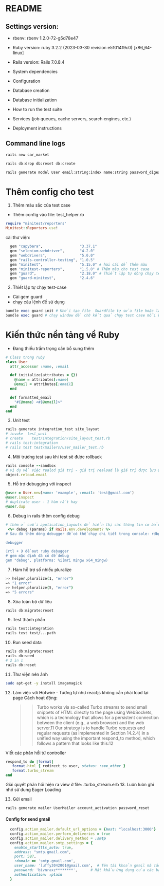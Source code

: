 # README

## Settings version:

- rbenv: rbenv 1.2.0-72-g5d78e47

- Ruby version: ruby 3.2.2 (2023-03-30 revision e51014f9c0) [x86_64-linux]

- Rails version: Rails 7.0.8.4

- System dependencies

- Configuration

- Database creation

- Database initialization

- How to run the test suite

- Services (job queues, cache servers, search engines, etc.)

- Deployment instructions

## Command line logs

```bash
rails new car_market

rails db:drop db:reset db:create

rails generate model User email:string:index name:string password_digest:string remember_digest:string role:integer activation_digest:string activated:boolean activated_at:datetime reset_digest:string reset_sent_at:datetime

```

# Thêm config cho test

1. Thêm màu sắc của test case

- Thêm config vào file: test_helper.rb

```ruby
require "minitest/reporters"
Minitest::Reporters.use!
```

cài thư viện:

```ruby
  gem "capybara",                 "3.37.1"
  gem "selenium-webdriver",       "4.2.0"
  gem "webdrivers",               "5.0.0"
  gem "rails-controller-testing", "1.0.5"
  gem "minitest",                 "5.15.0" # hai cái để thêm màu
  gem "minitest-reporters",       "1.5.0" # Thêm màu cho test case
  gem "guard",                    "2.18.0" # Thiết lập tự động chạy test case khi controller thay đổi
  gem "guard-minitest",           "2.4.6"
```

2. Thiết lập tự chạy test-case

- Cài gem guard
- chạy câu lệnh để sử dụng

```ruby
bundle exec guard init # Khởi tạo file  Guardfile tự sửa file hoặc lấy code ngon nghẻ ở đây: https://github.com/learnenough/rails_tutorial_sample_app_7th_ed/blob/main/Guardfile
bundle exec guard # chạy window để chờ kết quả chạy test case mỗi khi quy ước trong file GuardFile có hiệu lực
```

# Kiến thức nền tảng về Ruby

- Đang thiếu trầm trọng cần bổ sung thêm

```ruby
# Class trong ruby
class User
  attr_accessor :name, :email

  def initialize(attributes = {})
    @name = attributes[:name]
    @email = attributes[:email]
  end

  def formatted_email
    "#{@name} <#{@email}>"
  end
end
```

3. Unit test

```ruby
rails generate integration_test site_layout
# invoke  test_unit
# create    test/integration/site_layout_test.rb
# rails test:integration
# rails test test/mailers/user_mailer_test.rb
```

4. Môi trường test sau khi test sẽ được rollback

```ruby
rails console --sandbox
# ví dụ về việc realod giá trị - giá trị reaload là giá trị được lưu ở database
object.reload.email
```

5. Hỗ trợ debugging với inspect

```ruby
@user = User.new(name: 'example', :email: 'test@gmail.com')
@user.inspect
# duplicate user - 1 hàm rất hay
@user.dup
```

6. Debug in rails
   thêm config debug

```ruby
# thêm ở cuối application_layouts đẻ hiển thị các thông tin cơ bản lên web
 <%= debug (params) if Rails.env.development? %>
# Sau đó thêm dòng debugger để có thể chạy chi tiết trong console: rdbg (Ruby debugger)

debugger

Crtl + D để out ruby debugger
# gem mặc định đã có để debug
gem "debug", platforms: %i(mri mingw x64_mingw)
```

7. Hàm hỗ trợ số nhiều pluralize

```bash
>> helper.pluralize(1, "error")
=> "1 error"
>> helper.pluralize(5, "error")
=> "5 errors"
```

8. Xóa toàn bộ dữ liệu

```bash
rails db:migrate:reset
```

9. Test thành phần

```bash
rails test:integration
rails test test/...path
```

10. Run seed data

```bash
rails db:migrate:reset
rails db:seed
# 2 in 1
rails db:reset
```

11. Thư viện nén ảnh

```bash
sudo apt-get -y install imagemagick
```

12. Làm việc với Hotwire - Tương tự như reactjs không cần phải load lại page
    Cách hoạt động:
    > > Turbo works via so-called Turbo streams to send small snippets of HTML directly to the page using WebSockets, which is a technology that allows for a persistent connection between the client (e.g., a web browser) and the web server.11 Our strategy is to handle Turbo requests and regular requests (as implemented in Section 14.2.4) in a unified way using the important respond_to method, which follows a pattern that looks like this:12

Viết các phản hồi từ controller

```ruby
respond_to do |format|
   format.html { redirect_to user, status: :see_other }
   format.turbo_stream
end
```

Giải quyết phản hồi hiện ra view ở file: <action>.turbo_stream.erb 13. Luôn luôn ghi nhớ sử dung Eager Loading

13. Gửi email

```bash
rails generate mailer UserMailer account_activation password_reset
```

#### Config for send gmail

```ruby
  config.action_mailer.default_url_options = {host: "localhost:3000"}
  config.action_mailer.perform_deliveries = true
  config.action_mailer.delivery_method = :smtp
  config.action_mailer.smtp_settings = {
    enable_starttls_auto: true,
    address: "smtp.gmail.com",
    port: 587,
    :domain => 'smtp.gmail.com',
    user_name: 'luffy3042001@gmail.com',  # Tên tài khoản gmail mà các bạn tạo mật khẩu ứng dụng.
    password: 'bivnraxz********',      # Mật khẩu ứng dụng của các bạn. (ở đây mình cố tình thay bằng dấu * đấy)
    authentication: :plain
  }
```
